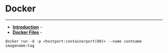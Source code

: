 # Docker
------------------------

- **[Introduction](Concept/docker_terms.md)** - 
- **[Docker Files](DockerFiles/dockerfiles.md)** - 

```
docker run -d -p <hostport:containerport(80)> --name contname imagename:tag
```
